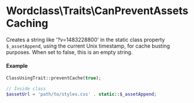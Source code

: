 # Wordclass\Traits\CanPreventAssetsCaching
Creates a string like '?v=1483228800' in the static class property `$_assetAppend`, using the current Unix timestamp, for cache busting purposes. When set to false, this is an empty string.

#### Example
```php
ClassUsingTrait::preventCache(true);

// Inside class
$assetUrl = 'path/to/styles.css' . static::$_assetAppend;
```

